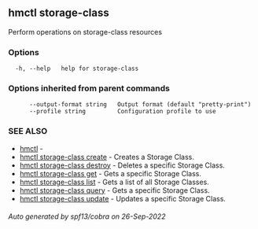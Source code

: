 ## hmctl storage-class

Perform operations on storage-class resources

### Options

```
  -h, --help   help for storage-class
```

### Options inherited from parent commands

```
      --output-format string   Output format (default "pretty-print")
      --profile string         Configuration profile to use
```

### SEE ALSO

* [hmctl](hmctl.md)	 - 
* [hmctl storage-class create](hmctl_storage-class_create.md)	 - Creates a Storage Class.
* [hmctl storage-class destroy](hmctl_storage-class_destroy.md)	 - Deletes a specific Storage Class.
* [hmctl storage-class get](hmctl_storage-class_get.md)	 - Gets a specific Storage Class.
* [hmctl storage-class list](hmctl_storage-class_list.md)	 - Gets a list of all Storage Classes.
* [hmctl storage-class query](hmctl_storage-class_query.md)	 - Gets a specific Storage Class.
* [hmctl storage-class update](hmctl_storage-class_update.md)	 - Updates a specific Storage Class.

###### Auto generated by spf13/cobra on 26-Sep-2022

